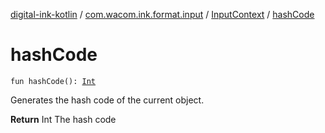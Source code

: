 [digital-ink-kotlin](../../index.md) / [com.wacom.ink.format.input](../index.md) / [InputContext](index.md) / [hashCode](./hash-code.md)

# hashCode

`fun hashCode(): `[`Int`](https://kotlinlang.org/api/latest/jvm/stdlib/kotlin/-int/index.html)

Generates the hash code of the current object.

**Return**
Int The hash code

